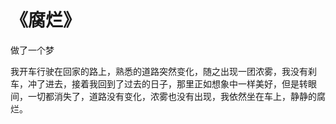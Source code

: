 # 《腐烂》

做了一个梦

我开车行驶在回家的路上，熟悉的道路突然变化，随之出现一团浓雾，我没有刹车，冲了进去，接着我回到了过去的日子，那里正如想象中一样美好，但是转眼间，一切都消失了，道路没有变化，浓雾也没有出现，我依然坐在车上，静静的腐烂。
